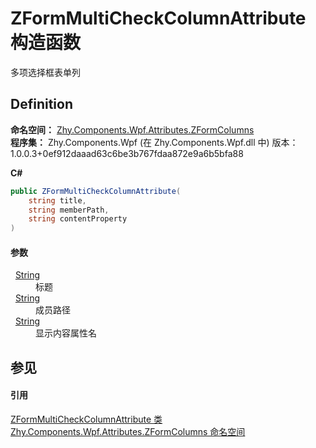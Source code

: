 # ZFormMultiCheckColumnAttribute 构造函数


多项选择框表单列



## Definition
**命名空间：** <a href="N_Zhy_Components_Wpf_Attributes_ZFormColumns.md">Zhy.Components.Wpf.Attributes.ZFormColumns</a>  
**程序集：** Zhy.Components.Wpf (在 Zhy.Components.Wpf.dll 中) 版本：1.0.0.3+0ef912daaad63c6be3b767fdaa872e9a6b5bfa88

**C#**
``` C#
public ZFormMultiCheckColumnAttribute(
	string title,
	string memberPath,
	string contentProperty
)
```



#### 参数
<dl><dt>  <a href="https://learn.microsoft.com/dotnet/api/system.string" target="_blank" rel="noopener noreferrer">String</a></dt><dd>标题</dd><dt>  <a href="https://learn.microsoft.com/dotnet/api/system.string" target="_blank" rel="noopener noreferrer">String</a></dt><dd>成员路径</dd><dt>  <a href="https://learn.microsoft.com/dotnet/api/system.string" target="_blank" rel="noopener noreferrer">String</a></dt><dd>显示内容属性名</dd></dl>

## 参见


#### 引用
<a href="T_Zhy_Components_Wpf_Attributes_ZFormColumns_ZFormMultiCheckColumnAttribute.md">ZFormMultiCheckColumnAttribute 类</a>  
<a href="N_Zhy_Components_Wpf_Attributes_ZFormColumns.md">Zhy.Components.Wpf.Attributes.ZFormColumns 命名空间</a>  
